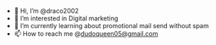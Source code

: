 - 👋 Hi, I’m @draco2002
- 👀 I’m interested in Digital marketing
- 🌱 I’m currently learning about promotional mail send without spam
- 📫 How to reach me @dudoqueen05@gmail.com

<!---
draco2002/draco2002 is a ✨ special ✨ repository because its `README.md` (this file) appears on your GitHub profile.
You can click the Preview link to take a look at your changes.
--->
